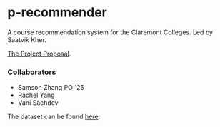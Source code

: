 # p-recommender
A course recommendation system for the Claremont Colleges. Led by Saatvik Kher.

[The Project Proposal](https://docs.google.com/document/d/1WH6Yi6u8a3c_GAeRdc3mlEMIYcwPYOTKg044vfyWZx4/edit?usp=sharing).

### Collaborators
- Samson Zhang PO '25 
- Rachel Yang
- Vani Sachdev

The dataset can be found [here](https://raw.githubusercontent.com/MuddCreates/hyperschedule-api-go/master/sample/20211109-2230utc/course_1.csv).
